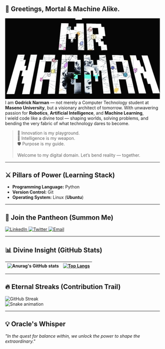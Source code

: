 ## 👋 Greetings, Mortal & Machine Alike.
![mrnarman.png](mrnarman.jpeg)
I am **Godrick Narman** — not merely a Computer Technology student at **Maseno University**, but a visionary architect of tomorrow. With unwavering passion for **Robotics**, **Artificial Intelligence**, and **Machine Learning**,  
I wield code like a divine tool — shaping worlds, solving problems, and bending the very fabric of what technology dares to become.

> 🚀 Innovation is my playground.  
> 🧠 Intelligence is my weapon.  
> 🛡️ Purpose is my guide.  
>  
> Welcome to my digital domain. Let’s bend reality — together.

---

## ⚔️ Pillars of Power (Learning Stack)
- **Programming Language:** Python  
- **Version Control:** Git  
- **Operating System:** Linux (**Ubuntu**)

---

## 📡 Join the Pantheon (Summon Me)

<div align="left">

  <a href="https://www.linkedin.com/in/godrick-mwani-856415262/">
    <img src="https://img.shields.io/badge/LinkedIn-0A66C2?style=for-the-badge&logo=linkedin" alt="LinkedIn" />
  </a>
  
  <a href="https://twitter.com/MrNarman">
    <img src="https://img.shields.io/badge/Twitter-1DA1F2?style=for-the-badge&logo=twitter" alt="Twitter" />
  </a>
  
  <a href="mailto:godricknarman21@gmail.com">
    <img src="https://img.shields.io/badge/Email-D14836?style=for-the-badge&logo=gmail" alt="Email" />
  </a>

</div>

---

## 📊 Divine Insight (GitHub Stats)

| ![Anurag's GitHub stats](https://github-readme-stats.vercel.app/api?username=MrNarman&show_icons=true&theme=nightowl&count_private=true&hide_border=true) | [![Top Langs](https://github-readme-stats.vercel.app/api/top-langs/?username=MrNarman&layout=compact&langs_count=10&theme=nightowl&hide_border=true)](https://github.com/anuraghazra/github-readme-stats) |
| --------------------------------------------------------------------------------------------------------------------------------------------------------- | ------------------------------------------------------------------------------------------------------------------------------------------------------------------------------------ |

---

## 🔥 Eternal Streaks (Contribution Trail)

![GitHub Streak](https://streak-stats.demolab.com/?user=MrNarman&theme=dark&hide_border=true)
<br clear="both">
<img src="https://raw.githubusercontent.com/MrNarman/MrNarman/output/snake.svg" alt="Snake animation" />

---

## 💡 Oracle's Whisper  
_"In the quest for balance within, we unlock the power to shape the extraordinary."_

<!-- 
<div align="right">
  <img src="https://komarev.com/ghpvc/?username=MrNarman&&style=flat-square" align="right" />
</div>
-->
